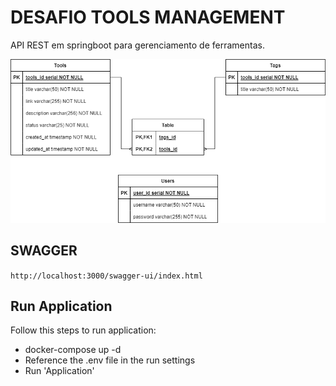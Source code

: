 # DESAFIO TOOLS MANAGEMENT
API REST em springboot para gerenciamento de ferramentas.

![der](der.png)

## SWAGGER
``http://localhost:3000/swagger-ui/index.html``

## Run Application
Follow this steps to run application:
* docker-compose up -d
* Reference the .env file in the run settings
* Run 'Application'